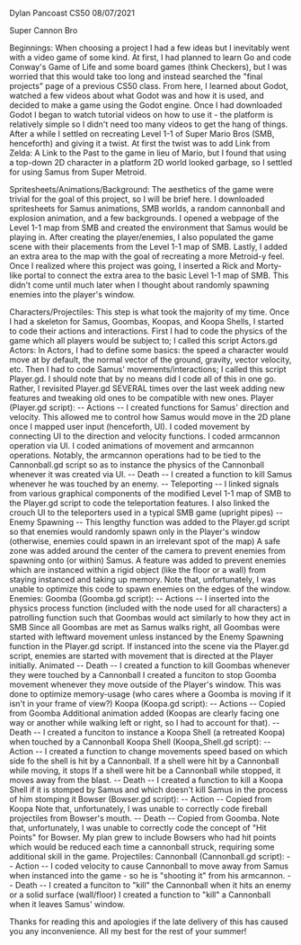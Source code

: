 Dylan Pancoast
CS50
08/07/2021

Super Cannon Bro

Beginnings:
When choosing a project I had a few ideas but I inevitably went with a video game of some kind.
At first, I had planned to learn Go and code Conway's Game of Life and some board games (think Checkers),
but I was worried that this would take too long and instead searched the "final projects" page of a previous CS50 class.
From here, I learned about Godot, watched a few videos about what Godot was and how it is used, and decided to make a game using the Godot engine.
Once I had downloaded Godot I began to watch tutorial videos on how to use it - the platform is relatively simple so I didn't need too many videos to get the hang of things.
After a while I settled on recreating Level 1-1 of Super Mario Bros (SMB, henceforth) and giving it a twist.
At first the twist was to add Link from Zelda: A Link to the Past to the game in lieu of Mario, but I found that using a top-down 2D character in a platform 2D world looked garbage,
so I settled for using Samus from Super Metroid.

Spritesheets/Animations/Background:
The aesthetics of the game were trivial for the goal of this project, so I will be brief here.
I downloaded spritesheets for Samus animations, SMB worlds, a random cannonball and explosion animation, and a few backgrounds.
I opened a webpage of the Level 1-1 map from SMB and created the environment that Samus would be playing in.
After creating the player/enemies, I also populated the game scene with their placements from the Level 1-1 map of SMB.
Lastly, I added an extra area to the map with the goal of recreating a more Metroid-y feel.
Once I realized where this project was going, I inserted a Rick and Morty-like portal to connect the extra area to the basic Level 1-1 map of SMB.
This didn't come until much later when I thought about randomly spawning enemies into the player's window.

Characters/Projectiles:
This step is what took the majority of my time.
Once I had a skeleton for Samus, Goombas, Koopas, and Koopa Shells, I started to code their actions and interactions.
First I had to code the physics of the game which all players would be subject to; I called this script Actors.gd
    Actors:
    In Actors, I had to define some basics: the speed a character would move at by default, the normal vector of the ground, gravity, vector velocity, etc.
Then I had to code Samus' movements/interactions; I called this script Player.gd.
I should note that by no means did I code all of this in one go.
Rather, I revisited Player.gd SEVERAL times over the last week adding new features and tweaking old ones to be compatible with new ones.
    Player (Player.gd script):
        -- Actions --
        I created functions for Samus' direction and velocity.
        This allowed me to control how Samus would move in the 2D plane once I mapped user input (henceforth, UI).
        I coded movement by connecting UI to the direction and velocity functions.
        I coded armcannon operation via UI.
        I coded animations of movement and armcannon operations.
        Notably, the armcannon operations had to be tied to the Cannonball.gd script so as to instance the physics of the Cannonball whenever it was created via UI.
        -- Death --
        I created a function to kill Samus whenever he was touched by an enemy.
        -- Teleporting --
        I linked signals from various graphical components of the modified Level 1-1 map of SMB to the Player.gd script to code the teleportation features.
        I also linked the crouch UI to the teleporters used in a typical SMB game (upright pipes)
        -- Enemy Spawning --
        This lengthy function was added to the Player.gd script so that enemies would randomly spawn only in the Player's window (otherwise, enemies could spawn in an irrelevant spot of the map)
        A safe zone was added around the center of the camera to prevent enemies from spawning onto (or within) Samus.
        A feature was added to prevent enemies which are instanced within a rigid object (like the floor or a wall) from staying instanced and taking up memory.
        Note that, unfortunately, I was unable to optimize this code to spawn enemies on the edges of the window.
Enemies:
    Goomba (Goomba.gd script):
        -- Actions --
        I inserted into the physics process function (included with the node used for all characters) a patrolling function such that Goombas would act similarly to how they act in SMB
        Since all Goombas are met as Samus walks right, all Goombas were started with leftward movement unless instanced by the Enemy Spawning function in the Player.gd script.
        If instanced into the scene via the Player.gd script, enemies are started with movement that is directed at the Player initially.
        Animated
        -- Death --
        I created a function to kill Goombas whenever they were touched by a Cannonball
        I created a funciton to stop Goomba movement whenever they move outside of the Player's window.
        This was done to optimize memory-usage (who cares where a Goomba is moving if it isn't in your frame of view?)
    Koopa (Koopa.gd script):
        -- Actions --
        Copied from Goomba
        Additional animation added (Koopas are clearly facing one way or another while walking left or right, so I had to account for that).
        -- Death --
        I created a funciton to instance a Koopa Shell (a retreated Koopa) when touched by a Cannonball
    Koopa Shell (Koopa_Shell.gd script):
        -- Action --
        I created a function to change movements speed based on which side fo the shell is hit by a Cannonball.
        If a shell were hit by a Cannonball while moving, it stops
        If a shell were hit be a Cannonball while stopped, it moves away from the blast.
        -- Death --
        I created a function to kill a Koopa Shell if it is stomped by Samus and which doesn't kill Samus in the process of him stomping it
    Bowser (Bowser.gd script):
        -- Action --
        Copied from Koopa
        Note that, unfortunately, I was unable to correctly code fireball projectiles from Bowser's mouth.
        -- Death --
        Copied from Goomba.
        Note that, unfortunately, I was unable to correctly code the concept of "Hit Points" for Bowser.
        My plan grew to include Bowsers who had hit points which would be reduced each time a cannonball struck, requiring some additional skill in the game.
Projectiles:
    Cannonball (Cannonball.gd script):
        -- Action --
        I coded velocity to cause Cannonball to move away from Samus when instanced into the game - so he is "shooting it" from his armcannon.
        -- Death --
        I created a funciton to "kill" the Cannonball when it hits an enemy or a solid surface (wall/floor)
        I created a function to "kill" a Cannonball when it leaves Samus' window.


Thanks for reading this and apologies if the late delivery of this has caused you any inconvenience. All my best for the rest of your summer!